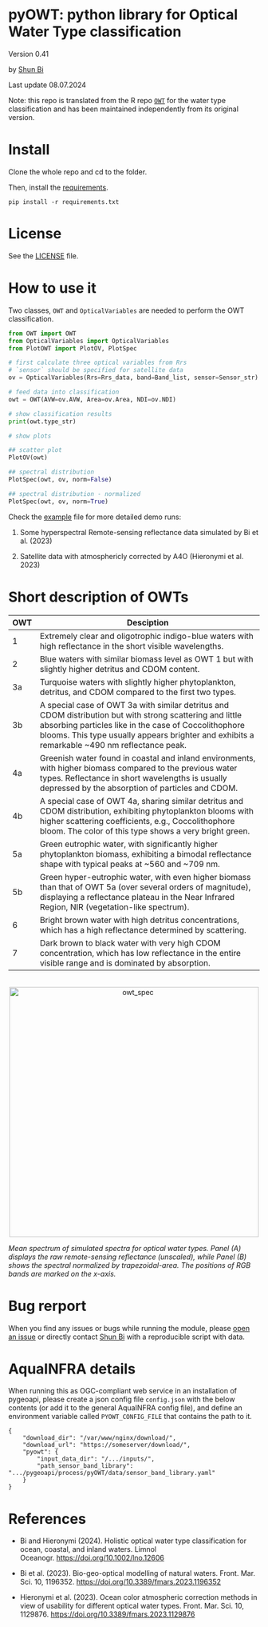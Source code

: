 # **pyOWT**: python library for Optical Water Type classification

Version 0.41

by [Shun Bi](Shun.Bi@hereon.de) 

Last update 08.07.2024

Note: this repo is translated from the R repo [`OWT`](https://github.com/bishun945/OWT) for the water type classification and has been maintained independently from its original version.

# Install

Clone the whole repo and cd to the folder. 

Then, install the [requirements](/requirements.txt).

```console
pip install -r requirements.txt
```

# License

See the [LICENSE](/LICENSE) file.

# How to use it

Two classes, `OWT` and `OpticalVariables` are needed to perform the OWT classification.

```python
from OWT import OWT
from OpticalVariables import OpticalVariables
from PlotOWT import PlotOV, PlotSpec

# first calculate three optical variables from Rrs
# `sensor` should be specified for satellite data
ov = OpticalVariables(Rrs=Rrs_data, band=Band_list, sensor=Sensor_str)

# feed data into classification
owt = OWT(AVW=ov.AVW, Area=ov.Area, NDI=ov.NDI)

# show classification results
print(owt.type_str) 

# show plots

## scatter plot
PlotOV(owt) 

## spectral distribution
PlotSpec(owt, ov, norm=False) 

## spectral distribution - normalized
PlotSpec(owt, ov, norm=True)
```

Check the [example](/run_examples.py) file for more detailed demo runs:

1) Some hyperspectral Remote-sensing reflectance data simulated by Bi et al. (2023)

2) Satellite data with atmosphericly corrected by A4O (Hieronymi et al. 2023)

# Short description of OWTs

|OWT | Desciption |
|----|------------|
| 1  | Extremely clear and oligotrophic indigo-blue waters with high reflectance in the short visible wavelengths. |
| 2  | Blue waters with similar biomass level as OWT 1 but with slightly higher detritus and CDOM content. |
| 3a | Turquoise waters with slightly higher phytoplankton, detritus, and CDOM compared to the first two types. |
| 3b | A special case of OWT 3a with similar detritus and CDOM distribution but with strong scattering and little absorbing particles like in the case of Coccolithophore blooms. This type usually appears brighter and exhibits a remarkable ~490 nm reflectance peak. |
| 4a | Greenish water found in coastal and inland environments, with higher biomass compared to the previous water types. Reflectance in short wavelengths is usually depressed by the absorption of particles and CDOM. |
| 4b | A special case of OWT 4a, sharing similar detritus and CDOM distribution, exhibiting phytoplankton blooms with higher scattering coefficients, e.g., Coccolithophore bloom. The color of this type shows a very bright green. |
| 5a | Green eutrophic water, with significantly higher phytoplankton biomass, exhibiting a bimodal reflectance shape with typical peaks at ~560 and ~709 nm.|
| 5b | Green hyper-eutrophic water, with even higher biomass than that of OWT 5a (over several orders of magnitude), displaying a reflectance plateau in the Near Infrared Region, NIR (vegetation-like spectrum). |
| 6  | Bright brown water with high detritus concentrations, which has a high reflectance determined by scattering. |
| 7  | Dark brown to black water with very high CDOM concentration, which has low reflectance in the entire visible range and is dominated by absorption.  |

<br>

<center>

<img src="figs/owt_spec.png" alt="owt_spec" width="500"/>

</center>

*Mean spectrum of simulated spectra for optical water types. Panel (A) displays the raw remote-sensing reflectance (unscaled), while Panel (B) shows the spectral normalized by trapezoidal-area. The positions of RGB bands are marked on the x-axis.*

# Bug rerport

When you find any issues or bugs while running the module, please [open an issue](https://github.com/bishun945/pyOWT/issues) or directly contact [Shun Bi](Shun.Bi@hereon.de) with a reproducible script with data.

# AquaINFRA details

When running this as OGC-compliant web service in an installation of pygeoapi, please create a json config file `config.json` with the below contents (or add it to the general AquaINFRA config file), and define an environment variable called `PYOWT_CONFIG_FILE` that contains the path to it.

```
{
    "download_dir": "/var/www/nginx/download/",
    "download_url": "https://someserver/download/",
    "pyowt": {
        "input_data_dir": "/.../inputs/",
        "path_sensor_band_library": ".../pygeoapi/process/pyOWT/data/sensor_band_library.yaml"
    }
}
```


# References

- Bi and Hieronymi (2024). Holistic optical water type classification for ocean, coastal, and inland waters. Limnol Oceanogr. https://doi.org/10.1002/lno.12606

- Bi et al. (2023). Bio-geo-optical modelling of natural waters. Front. Mar. Sci. 10, 1196352. https://doi.org/10.3389/fmars.2023.1196352

- Hieronymi et al. (2023). Ocean color atmospheric correction methods in view of usability for different optical water types. Front. Mar. Sci. 10, 1129876. https://doi.org/10.3389/fmars.2023.1129876 
